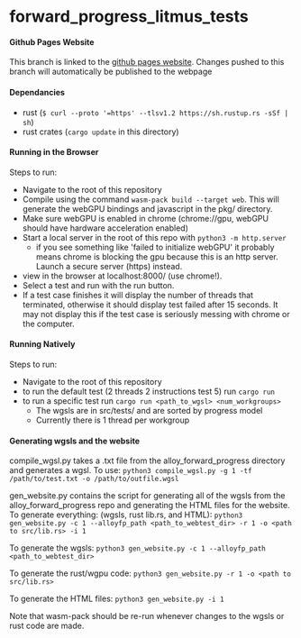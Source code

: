 # forward_progress_litmus_tests

#### Github Pages Website
This branch is linked to the [github pages website](https://ucsc-chpl.github.io/forward_progress_litmus_tests/). Changes pushed to this branch will automatically be published to the webpage

#### Dependancies
- rust (`$ curl --proto '=https' --tlsv1.2 https://sh.rustup.rs -sSf | sh`)
- rust crates (`cargo update` in this directory)

#### Running in the Browser
Steps to run:
- Navigate to the root of this repository
- Compile using the command `wasm-pack build --target web`. This will generate the webGPU bindings and javascript in the pkg/ directory.
- Make sure webGPU is enabled in chrome (chrome://gpu, webGPU should have hardware acceleration enabled)
- Start a local server in the root of this repo with `python3 -m http.server`
  - if you see something like 'failed to initialize webGPU' it probably means chrome is blocking the gpu because this is an http server. Launch a secure server (https) instead.
- view in the browser at localhost:8000/ (use chrome!). 
- Select a test and run with the run button.
- If a test case finishes it will display the number of threads that terminated, otherwise it should display test failed after 15 seconds. It may not display this if the test case is seriously messing with chrome or the computer. 

#### Running Natively
Steps to run: 
- Navigate to the root of this repository
- to run the default test (2 threads 2 instructions test 5) run `cargo run`
- to run a specific test run `cargo run <path_to_wgsl> <num_workgroups>`
  - The wgsls are in src/tests/ and are sorted by progress model
  - Currently there is 1 thread per workgroup

#### Generating wgsls and the website
compile_wgsl.py takes a .txt file from the alloy_forward_progress directory and generates a wgsl. To use:
`python3 compile_wgsl.py -g 1 -tf /path/to/test.txt -o /path/to/outfile.wgsl`

gen_website.py contains the script for generating all of the wgsls from the alloy_forward_progress repo and generating the HTML files for the website. To generate everything: (wgsls, rust lib.rs, and HTML):
`python3 gen_website.py -c 1 --alloyfp_path <path_to_webtest_dir> -r 1 -o <path to src/lib.rs> -i 1`

To generate the wgsls:
`python3 gen_website.py -c 1 --alloyfp_path <path_to_webtest_dir>`

To generate the rust/wgpu code:
`python3 gen_website.py -r 1 -o <path to src/lib.rs>`

To generate the HTML files:
`python3 gen_website.py -i 1`

Note that wasm-pack should be re-run whenever changes to the wgsls or rust code are made. 



